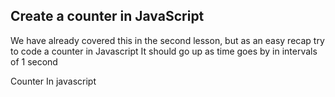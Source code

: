 ## Create a counter in JavaScript

We have already covered this in the second lesson, but as an easy recap try to code a counter in Javascript
It should go up as time goes by in intervals of 1 second

Counter In javascript